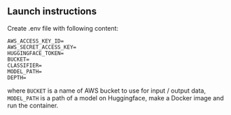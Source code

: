 ## Launch instructions

Create .env file with following content:

```
AWS_ACCESS_KEY_ID=
AWS_SECRET_ACCESS_KEY=
HUGGINGFACE_TOKEN=
BUCKET=
CLASSIFIER=
MODEL_PATH=
DEPTH=
```

where `BUCKET` is a name of AWS bucket to use for input / output data,
`MODEL_PATH` is a path of a model on Huggingface,
make a Docker image and run the container.
